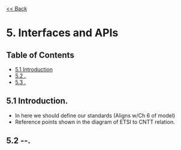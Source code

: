 [<< Back](../../openstack)

# 5. Interfaces and APIs

## Table of Contents
* [5.1 Introduction](#5.1)
* [5.2 .](#5.2)
* [5.3 .](#5.3)

<a name="5.1"></a>
## 5.1 Introduction.

- In here we should define our standards (Aligns w/Ch 6 of model)
- Reference points shown in the diagram of ETSI to CNTT relation.

<a name="5.2"></a>
## 5.2 --.

